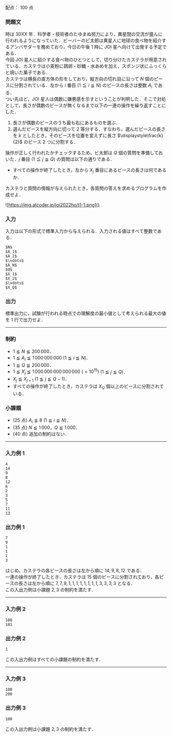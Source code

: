 配点： $100$ 点

### 問題文
時は 30XX 年．科学者・技術者のたゆまぬ努力により，異星間の交流が盛んに行われるようになっていた．ビーバーのビ太郎は異星人に地球の食べ物を紹介するアンバサダーを務めており，今日の午後 1 時に JOI 星へ向けて出発する予定である．  
今回 JOI 星人に紹介する食べ物のひとつとして，切り分けたカステラが用意されている．カステラは小麦粉に鶏卵・砂糖・水あめを加え，スポンジ状にふっくらと焼いた菓子である．  
カステラは横長の直方体の形をしており，縦方向の切れ目に沿って $N$ 個のピースに分割されている．左から $i$ 番目 ($1 \leqq i \leqq N$) のピースの長さは整数 $A_i$ である．  
つい先ほど，JOI 星人は偶数に嫌悪感を示すということが判明した．そこで対処として，長さが偶数のピースが無くなるまで以下の一連の操作を繰り返すことにした．

1. 長さが偶数のピースのうち最も右にあるものを選ぶ．
1. 選んだピースを縦方向に切って $2$ 等分する．すなわち，選んだピースの長さを $k$ としたとき，そのピースを位置を変えずに長さ $\displaystyle\frac{k}{2}$ のピース $2$ つに分割する．

操作が正しく行われたかチェックするため，ビ太郎は $Q$ 個の質問を準備しておいた．$j$ 番目 ($1 \leqq j \leqq Q$) の質問は以下の通りである．

- すべての操作が終了したとき，左から $X_j$ 番目にあるピースの長さは何であるか．

カステラと質問の情報が与えられたとき，各質問の答えを求めるプログラムを作成せよ．

![https://img.atcoder.jp/joi2022ho/t1-1.png]()

### 入力
入力は以下の形式で標準入力から与えられる．入力される値はすべて整数である．

~~~
$N$
$A_1$
$A_2$
$\vdots$
$A_N$
$Q$
$X_1$
$X_2$
$\vdots$
$X_Q$
~~~

### 出力
標準出力に，試験が行われる時点での理解度の最小値として考えられる最大の値を $1$ 行で出力せよ．

---

### 制約
- $1 \leqq N \leqq 200\,000$．
- $1 \leqq A_i \leqq 1\,000\,000\,000$ ($1 \leqq i \leqq N$)．
- $1 \leqq Q \leqq 200\,000$．
- $1 \leqq X_j \leqq 1\,000\,000\,000\,000\,000\ (= 10^{15})$ ($1 \leqq j \leqq Q$)．
- $X_{j} \leqq X_{j+1}$ ($1 \leqq j \leqq Q-1$)．
- すべての操作が終了したとき，カステラは $X_Q$ 個以上のピースに分割されている．

### 小課題
- ($25$ 点) $A_i \leqq 8$ ($1 \leqq i \leqq N$)．
- ($35$ 点) $N \leqq 1\,000$，$Q \leqq 1\,000$．
- ($40$ 点) 追加の制約はない．

---

### 入力例 1
~~~
4
14
9
8
12
6
2
3
5
7
11
13
~~~

### 出力例 1
~~~
7
9
1
1
1
3
~~~

はじめ，カステラの各ピースの長さは左から順に $14, 9, 8, 12$ である．  
一連の操作が終了したとき，カステラは $15$ 個のピースに分割されており，各ピースの長さは左から順に $7, 7, 9, 1, 1, 1, 1, 1, 1, 1, 1, 3, 3, 3, 3$ となる．  
この入出力例は小課題 $2, 3$ の制約を満たす．

---

### 入力例 2
~~~
100
101
~~~

### 出力例 2
~~~
1
~~~

この入出力例はすべての小課題の制約を満たす．

---

### 入力例 3
~~~
100
200
~~~

### 出力例 3
~~~
100
~~~

この入出力例は小課題 $2, 3$ の制約を満たす．
